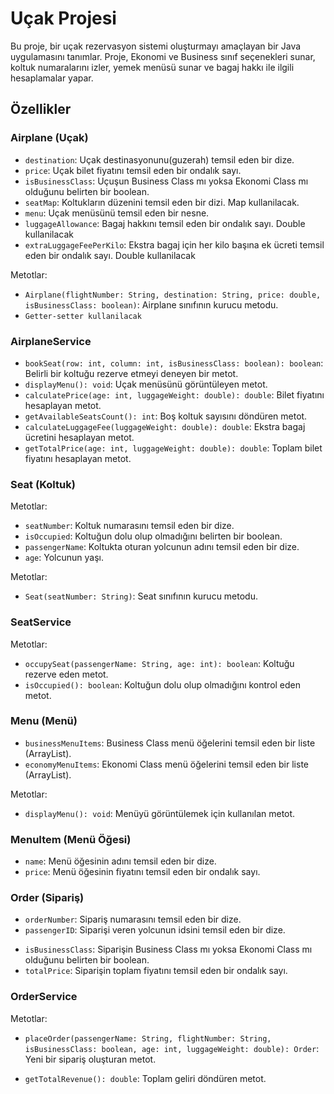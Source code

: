 # Uçak Projesi

Bu proje, bir uçak rezervasyon sistemi oluşturmayı amaçlayan bir Java uygulamasını tanımlar. Proje, Ekonomi ve Business sınıf seçenekleri sunar, koltuk numaralarını izler, yemek menüsü sunar ve bagaj hakkı ile ilgili hesaplamalar yapar.

## Özellikler

### Airplane (Uçak)

[//]: # (- `flightNumber`: Uçak numarasını temsil eden bir dize.)
- `destination`: Uçak destinasyonunu(guzerah) temsil eden bir dize.
- `price`: Uçak bilet fiyatını temsil eden bir ondalık sayı.
- `isBusinessClass`: Uçuşun Business Class mı yoksa Ekonomi Class mı olduğunu belirten bir boolean.
- `seatMap`: Koltukların düzenini temsil eden bir dizi. Map kullanilacak.
- `menu`: Uçak menüsünü temsil eden bir nesne.
- `luggageAllowance`: Bagaj hakkını temsil eden bir ondalık sayı. Double kullanilacak
- `extraLuggageFeePerKilo`: Ekstra bagaj için her kilo başına ek ücreti temsil eden bir ondalık sayı. Double kullanilacak

Metotlar:
- `Airplane(flightNumber: String, destination: String, price: double, isBusinessClass: boolean)`: Airplane sınıfının kurucu metodu.
- `Getter-setter kullanilacak`

### AirplaneService
- `bookSeat(row: int, column: int, isBusinessClass: boolean): boolean`: Belirli bir koltuğu rezerve etmeyi deneyen bir metot.
- `displayMenu(): void`: Uçak menüsünü görüntüleyen metot.
- `calculatePrice(age: int, luggageWeight: double): double`: Bilet fiyatını hesaplayan metot.
- `getAvailableSeatsCount(): int`: Boş koltuk sayısını döndüren metot.
- `calculateLuggageFee(luggageWeight: double): double`: Ekstra bagaj ücretini hesaplayan metot.
- `getTotalPrice(age: int, luggageWeight: double): double`: Toplam bilet fiyatını hesaplayan metot.

### Seat (Koltuk)
Metotlar:
- `seatNumber`: Koltuk numarasını temsil eden bir dize.
- `isOccupied`: Koltuğun dolu olup olmadığını belirten bir boolean.
- `passengerName`: Koltukta oturan yolcunun adını temsil eden bir dize.
- `age`: Yolcunun yaşı.

Metotlar:
- `Seat(seatNumber: String)`: Seat sınıfının kurucu metodu.

### SeatService
Metotlar:
- `occupySeat(passengerName: String, age: int): boolean`: Koltuğu rezerve eden metot.
- `isOccupied(): boolean`: Koltuğun dolu olup olmadığını kontrol eden metot.

### Menu (Menü)

- `businessMenuItems`: Business Class menü öğelerini temsil eden bir liste (ArrayList).
- `economyMenuItems`: Ekonomi Class menü öğelerini temsil eden bir liste (ArrayList).

Metotlar:
- `displayMenu(): void`: Menüyü görüntülemek için kullanılan metot.

### MenuItem (Menü Öğesi)

- `name`: Menü öğesinin adını temsil eden bir dize.
- `price`: Menü öğesinin fiyatını temsil eden bir ondalık sayı.

### Order (Sipariş)

- `orderNumber`: Sipariş numarasını temsil eden bir dize.
- `passengerID`: Siparişi veren yolcunun idsini temsil eden bir dize.

[//]: # (- `flightNumber`: Sipariş edilen uçağın numarasını temsil eden bir dize.)
- `isBusinessClass`: Siparişin Business Class mı yoksa Ekonomi Class mı olduğunu belirten bir boolean.
- `totalPrice`: Siparişin toplam fiyatını temsil eden bir ondalık sayı.

### OrderService

Metotlar:
- `placeOrder(passengerName: String, flightNumber: String, isBusinessClass: boolean, age: int, luggageWeight: double): Order`: Yeni bir sipariş oluşturan metot.

[//]: # (- `getTotalOrderCount&#40;&#41;: int`: Toplam sipariş sayısını döndüren metot.)
- `getTotalRevenue(): double`: Toplam geliri döndüren metot.

[//]: # (- `getAverageOrderPrice&#40;&#41;: double`: Ortalama sipariş fiyatını döndüren metot.)
